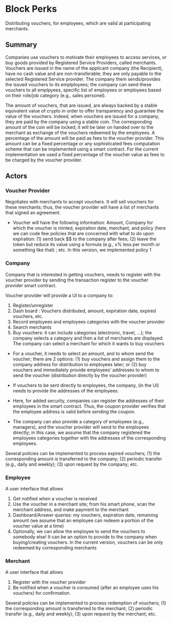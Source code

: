 # Block Perks
Distributing vouchers, for employees, which are valid at participating merchants. 

## Summary
Companies use vouchers  to motivate their employees to access services, or buy goods provided by Registered Service Providers, called merchants. Vouchers are issued in the name of the applicant company (the Recipient), have no cash value and are non-transferable; they are only payable to the selected Registered Service provider. The company them sends/provides the issued vouchers to its emplployees; the company can send these vouchers to all emplpyees, specific list of employees or employees based on their role/job category (e.g., sales personel).

The amount of vouchers, that are issued, are always backed by a stable equivalent value of crypto in order to offer transparency and guarantee the value of the vouchers. Indeed, when vouchers are  issued for a company, they  are paid by the company using a stable coin. The corresponding amount of the coin will be locked;  it will be later on handed over to the merchant as exchange of the vouchers redeemed by the employees. A percentage of the amount will be paid as fees to the voucher provider. This amount can be a fixed percentage or any sophisticated fees computation scheme that can be implemented using a smart contract. For the current implementation we used a fixed percentage of the voucher value as fees to be charged by the voucher provider.

## Actors
### Voucher Provider
Negotiates with merchants to accept vouchers. It will sell vouchers for these merchants; thus, the voucher provider will have a list of merchants that signed an agreement. 

- Voucher will have the following information: Amount, Company for which the voucher is minted, expiration date, merchant, and policy (here we can code few policies that are concerned with what to do upon expiration: (1) send back $$ to the company after fees; (2) leave the token but reduce its value using a formula (e.g., x% less per month or something like that) ; etc. In this version, we implemented policy 1

### Company
Company that is interested in getting vouchers, needs to register with the voucher provider by sending the transaction register to the voucher provider smart contract.

Voucher provider will provide a UI to a company to:
1.	Register/unregister 
2.	Dash board :  Vouchers distributed, amount, expiration date, expired vouchers, etc.
3.	Record employees and employees categories with the voucher provider
4.	Search merchants
5.	 Buy vouchers:  it can include categories (electronic, travel, …); the company selects a category and then a list of merchants are displayed. The company can select a merchant for which it wants to buy vouchers

- For a voucher, it needs to select an amount, and to whom send the voucher; there are 2 options: (1) buy vouchers and assign them to the company address for distribution to employees later; or (2) buy vouchers and immediately provide employees’ addresses to whom to send the voucher (distribution directly by the voucher provider)

- If vouchers to be sent directly to employees, the company, (in the UI) needs to provide the addresses of the employees. 
- Here, for added security, companies can register the addresses of their employees in the smart contract. Thus, the coupon provider verifies that the employee address is valid before sending the coupon.

- The company can also provide a category of employees (e.g., managers), and the voucher provider will send to the employees directly; in this case, we assume that the company registered the employees categories together with the addresses of the corresponding employees.

Several policies can be implemented to process expired vouchers; (1) the corresponding amount is transferred to the company; (2) periodic transfer (e.g., daily and weekly); (3) upon request by the company; etc.

### Employee
A user interface that allows
1.	Get notified when a voucher is received
2.	Use the voucher in a merchant site; from his smart phone, scan the merchant address, and make payment to the merchant
3.	Dashboard/Answer queries: my vouchers, expiration date, remaining amount (we assume that an employee can redeem a portion of the voucher value at a time)
4.	Optionally,   we can allow the employee to send the vouchers to somebody else! It can be an option to provide to the company when buying/creating vouchers. In the current version, vouchers can be only redeemed by corresponding merchants

### Merchant
A user interface that allows
1.	Register with the voucher provider
2.	Be notified when a voucher is consumed (after an employee uses his vouchers) for confirmation.

Several policies can be implemented to process redemption of vouchers; (1) the corresponding amount is transferred to the merchant; (2) periodic transfer (e.g., daily and weekly); (3) upon request by the merchant; etc.
